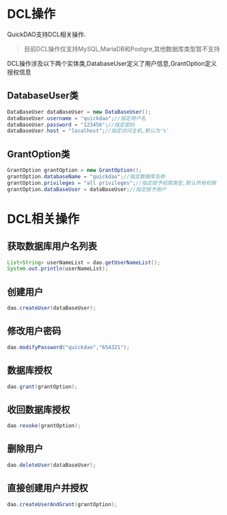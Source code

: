 # DCL操作

QuickDAO支持DCL相关操作.

> 目前DCL操作仅支持MySQL,MariaDB和Postgre,其他数据库类型暂不支持

DCL操作涉及以下两个实体类,DatabaseUser定义了用户信息,GrantOption定义授权信息

## DatabaseUser类

```java
DataBaseUser dataBaseUser = new DataBaseUser();
dataBaseUser.username = "quickdao";//指定用户名
dataBaseUser.password = "123456";//指定密码
dataBaseUser.host = "localhost";//指定访问主机,默认为'%'
```

## GrantOption类

```java
GrantOption grantOption = new GrantOption();
grantOption.databaseName = "quickdao";//指定数据库名称
grantOption.privileges = "all privileges";//指定授予权限类型,默认所有权限
grantOption.dataBaseUser = dataBaseUser;//指定授予用户
```

# DCL相关操作

## 获取数据库用户名列表

```java
List<String> userNameList = dao.getUserNameList();
System.out.println(userNameList);
```

## 创建用户

```java
dao.createUser(dataBaseUser);
```

## 修改用户密码

```java
dao.modifyPassword("quickdao","654321");
```

## 数据库授权

```java
dao.grant(grantOption);
```

## 收回数据库授权

```java
dao.revoke(grantOption);
```

## 删除用户

```java
dao.deleteUser(dataBaseUser);
```

## 直接创建用户并授权

```java
dao.createUserAndGrant(grantOption);
```